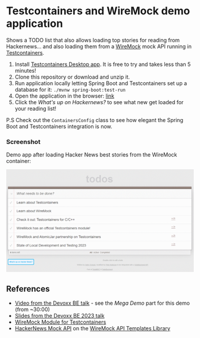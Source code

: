 # Testcontainers and WireMock demo application

Shows a TODO list that also allows loading top stories for reading from Hackernews...
and also loading them from a [WireMock](https://wiremock.org/) mock API
running in [Testcontainers](https://www.testcontainers.org/).

1. Install [Testcontainers Desktop app](https://testcontainers.com/desktop?utm_medium=event&utm_source=2023-devoxx&utm_content=session-demo-app). It is free to try and takes less than 5 minutes!
2. Clone this repository or download and unzip it.
3. Run application locally letting Spring Boot and Testcontainers set up a database for it: `./mvnw spring-boot:test-run`
4. Open the application in the browser: [link](http://localhost:8080/?http://localhost:8080/todos)
5. Click the _What's up on Hackernews?_ to see what new get loaded for your reading list!

P.S Check out the `ContainersConfig` class to see how elegant the Spring Boot and Testcontainers integration is now.

### Screenshot

Demo app after loading Hacker News best stories from the WireMock container:

![Demo Web UI](./docs/images/ui_screenshot.png)

## References

- [Video from the Devoxx BE talk](https://www.youtube.com/watch?v=eFILbyaMI2A) - see the _Mega Demo_ part for this demo (from ~30:00)
- [Slides from the Devoxx BE 2023 talk](https://docs.google.com/presentation/d/e/2PACX-1vQSgTTCg-LkmrL-5UuAE63zxuWP0kADBetXXBqMVO-oEQWfP6zGu16eFSdKxvEbchDnaCwKZ2a7134F/pub?start=false&loop=false&delayms=3000)
- [WireMock Module for Testcontainers](https://testcontainers.com/modules/wiremock/)
- [HackerNews Mock API](https://library.wiremock.org/catalog/api/y/ycombinator.com/hackernews_v0/) on the
  [WireMock API Templates Library](https://library.wiremock.org/)
